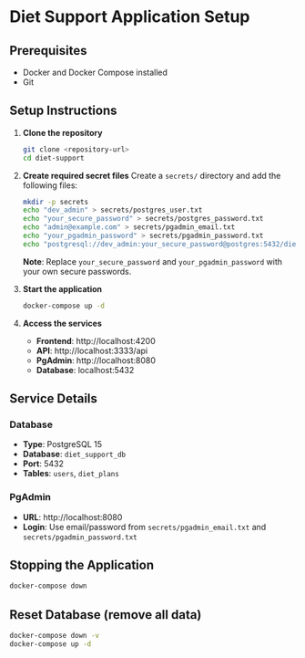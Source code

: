 # Diet Support Application Setup

## Prerequisites
- Docker and Docker Compose installed
- Git

## Setup Instructions

1. **Clone the repository**
   ```bash
   git clone <repository-url>
   cd diet-support
   ```

2. **Create required secret files**
   Create a `secrets/` directory and add the following files:
   
   ```bash
   mkdir -p secrets
   echo "dev_admin" > secrets/postgres_user.txt
   echo "your_secure_password" > secrets/postgres_password.txt
   echo "admin@example.com" > secrets/pgadmin_email.txt
   echo "your_pgadmin_password" > secrets/pgadmin_password.txt
   echo "postgresql://dev_admin:your_secure_password@postgres:5432/diet_support_db" > secrets/database_url.txt
   ```

   **Note**: Replace `your_secure_password` and `your_pgadmin_password` with your own secure passwords.

3. **Start the application**
   ```bash
   docker-compose up -d
   ```

4. **Access the services**
   - **Frontend**: http://localhost:4200
   - **API**: http://localhost:3333/api
   - **PgAdmin**: http://localhost:8080
   - **Database**: localhost:5432

## Service Details

### Database
- **Type**: PostgreSQL 15
- **Database**: `diet_support_db`
- **Port**: 5432
- **Tables**: `users`, `diet_plans`

### PgAdmin
- **URL**: http://localhost:8080
- **Login**: Use email/password from `secrets/pgadmin_email.txt` and `secrets/pgadmin_password.txt`

## Stopping the Application
```bash
docker-compose down
```

## Reset Database (remove all data)
```bash
docker-compose down -v
docker-compose up -d
```